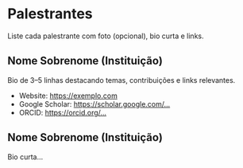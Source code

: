 # Palestrantes

Liste cada palestrante com foto (opcional), bio curta e links.

## Nome Sobrenome (Instituição)

Bio de 3–5 linhas destacando temas, contribuições e links relevantes.

- Website: <https://exemplo.com>
- Google Scholar: <https://scholar.google.com/...>
- ORCID: <https://orcid.org/...>

## Nome Sobrenome (Instituição)

Bio curta…
